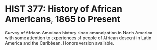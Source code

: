 # HIST 377: History of African Americans, 1865 to Present

Survey of African American history since emancipation in North America with some attention to experiences of people of African descent in Latin America and the Caribbean. Honors version available.